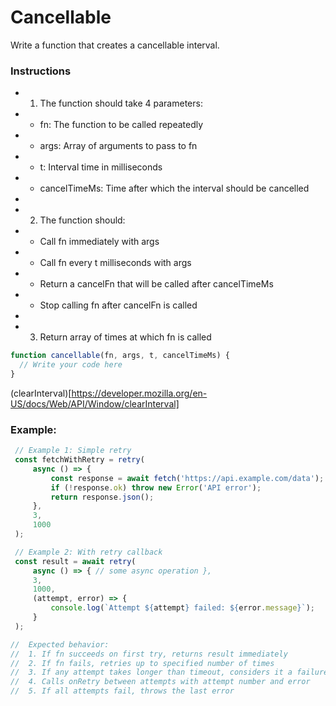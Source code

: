 # Cancellable

Write a function that creates a cancellable interval.

### Instructions

- 1.  The function should take 4 parameters:
- - fn: The function to be called repeatedly
- - args: Array of arguments to pass to fn
- - t: Interval time in milliseconds
- - cancelTimeMs: Time after which the interval should be cancelled
-
- 2.  The function should:
- - Call fn immediately with args
- - Call fn every t milliseconds with args
- - Return a cancelFn that will be called after cancelTimeMs
- - Stop calling fn after cancelFn is called
-
- 3.  Return array of times at which fn is called

```js
function cancellable(fn, args, t, cancelTimeMs) {
  // Write your code here
}
```

(clearInterval)[https://developer.mozilla.org/en-US/docs/Web/API/Window/clearInterval]

### Example:

```js
 // Example 1: Simple retry
 const fetchWithRetry = retry(
     async () => {
         const response = await fetch('https://api.example.com/data');
         if (!response.ok) throw new Error('API error');
         return response.json();
     },
     3,
     1000
 );

 // Example 2: With retry callback
 const result = await retry(
     async () => { // some async operation },
     3,
     1000,
     (attempt, error) => {
         console.log(`Attempt ${attempt} failed: ${error.message}`);
     }
 );

//  Expected behavior:
//  1. If fn succeeds on first try, returns result immediately
//  2. If fn fails, retries up to specified number of times
//  3. If any attempt takes longer than timeout, considers it a failure
//  4. Calls onRetry between attempts with attempt number and error
//  5. If all attempts fail, throws the last error
```
